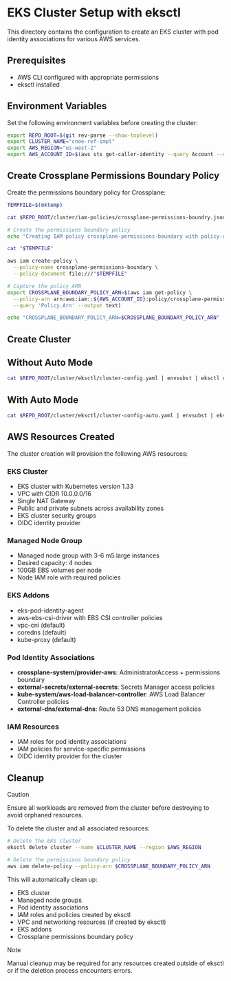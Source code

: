 # EKS Cluster Setup with eksctl

This directory contains the configuration to create an EKS cluster with pod identity associations for various AWS services.

## Prerequisites

- AWS CLI configured with appropriate permissions
- eksctl installed

## Environment Variables

Set the following environment variables before creating the cluster:

```bash
export REPO_ROOT=$(git rev-parse --show-toplevel)
export CLUSTER_NAME="cnoe-ref-impl"
export AWS_REGION="us-west-2"
export AWS_ACCOUNT_ID=$(aws sts get-caller-identity --query Account --output text)
```

## Create Crossplane Permissions Boundary Policy

Create the permissions boundary policy for Crossplane:

```bash
TEMPFILE=$(mktemp)

cat $REPO_ROOT/cluster/iam-policies/crossplane-permissions-boundry.json | envsubst > "$TEMPFILE"

# Create the permissions boundary policy
echo "Creating IAM policy crossplane-permissions-boundary with policy-document:"

cat "$TEMPFILE"

aws iam create-policy \
  --policy-name crossplane-permissions-boundary \
  --policy-document file:///"$TEMPFILE"

# Capture the policy ARN
export CROSSPLANE_BOUNDARY_POLICY_ARN=$(aws iam get-policy \
  --policy-arn arn:aws:iam::${AWS_ACCOUNT_ID}:policy/crossplane-permissions-boundary \
  --query 'Policy.Arn' --output text)

echo "CROSSPLANE_BOUNDARY_POLICY_ARN=$CROSSPLANE_BOUNDARY_POLICY_ARN"
```

## Create Cluster

## Without Auto Mode
```bash
cat $REPO_ROOT/cluster/eksctl/cluster-config.yaml | envsubst | eksctl create cluster -f -
```

## With Auto Mode
```bash
cat $REPO_ROOT/cluster/eksctl/cluster-config-auto.yaml | envsubst | eksctl create cluster -f -
```

## AWS Resources Created

The cluster creation will provision the following AWS resources:

### EKS Cluster
- EKS cluster with Kubernetes version 1.33
- VPC with CIDR 10.0.0.0/16
- Single NAT Gateway
- Public and private subnets across availability zones
- EKS cluster security groups
- OIDC identity provider

### Managed Node Group
- Managed node group with 3-6 m5.large instances
- Desired capacity: 4 nodes
- 100GB EBS volumes per node
- Node IAM role with required policies

### EKS Addons
- eks-pod-identity-agent
- aws-ebs-csi-driver with EBS CSI controller policies
- vpc-cni (default)
- coredns (default)
- kube-proxy (default)

### Pod Identity Associations
- **crossplane-system/provider-aws**: AdministratorAccess + permissions boundary
- **external-secrets/external-secrets**: Secrets Manager access policies
- **kube-system/aws-load-balancer-controller**: AWS Load Balancer Controller policies
- **external-dns/external-dns**: Route 53 DNS management policies

### IAM Resources
- IAM roles for pod identity associations
- IAM policies for service-specific permissions
- OIDC identity provider for the cluster

## Cleanup

> [!CAUTION]
> Ensure all workloads are removed from the cluster before destroying to avoid orphaned resources.

To delete the cluster and all associated resources:

```bash
# Delete the EKS cluster
eksctl delete cluster --name $CLUSTER_NAME --region $AWS_REGION

# Delete the permissions boundary policy
aws iam delete-policy --policy-arn $CROSSPLANE_BOUNDARY_POLICY_ARN
```

This will automatically clean up:
- EKS cluster
- Managed node groups
- Pod identity associations
- IAM roles and policies created by eksctl
- VPC and networking resources (if created by eksctl)
- EKS addons
- Crossplane permissions boundary policy

> [!NOTE]
> Manual cleanup may be required for any resources created outside of eksctl or if the deletion process encounters errors.
